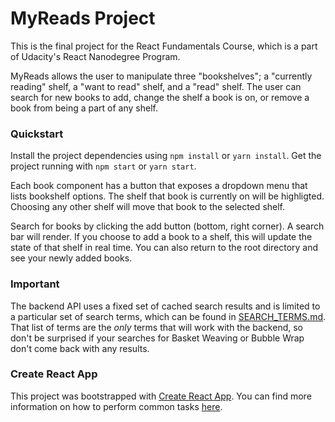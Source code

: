 # MyReads Project
This is the final project for the React Fundamentals Course, which is a part of Udacity's React Nanodegree Program.

MyReads allows the user to manipulate three "bookshelves"; a "currently reading" shelf, a "want to read" shelf, and a "read" shelf. The user can search for new books to add, change the shelf a book is on, or remove a book from being a part of any shelf.

### Quickstart
Install the project dependencies using `npm install` or `yarn install`.
Get the project running with `npm start` or `yarn start`.

Each book component has a button that exposes a dropdown menu that lists bookshelf options. The shelf that book is currently on will be highligted. Choosing any other shelf will move that book to the selected shelf.

Search for books by clicking the add button (bottom, right corner). A search bar will render. If you choose to add a book to a shelf, this will update the state of that shelf in real time. You can also return to the root directory and see your newly added books.

### Important
The backend API uses a fixed set of cached search results and is limited to a particular set of search terms, which can be found in [SEARCH_TERMS.md](SEARCH_TERMS.md). That list of terms are the _only_ terms that will work with the backend, so don't be surprised if your searches for Basket Weaving or Bubble Wrap don't come back with any results.

### Create React App

This project was bootstrapped with [Create React App](https://github.com/facebookincubator/create-react-app). You can find more information on how to perform common tasks [here](https://github.com/facebookincubator/create-react-app/blob/master/packages/react-scripts/template/README.md).